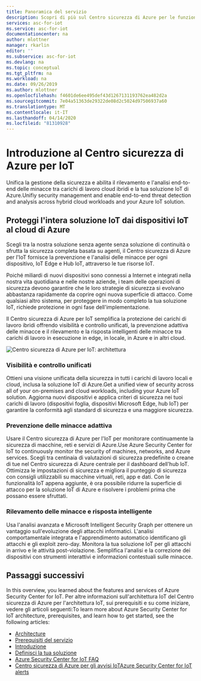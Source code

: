 ```yaml
---
title: Panoramica del servizio
description: Scopri di più sul Centro sicurezza di Azure per le funzionalità e i servizi IoT e scopri come il Centro sicurezza di Azure per IoT offre una sicurezza IoT completa.
services: asc-for-iot
ms.service: asc-for-iot
documentationcenter: na
author: mlottner
manager: rkarlin
editor: ''
ms.subservice: asc-for-iot
ms.devlang: na
ms.topic: conceptual
ms.tgt_pltfrm: na
ms.workload: na
ms.date: 09/26/2019
ms.author: mlottner
ms.openlocfilehash: f4601de6ee495def43d1267131193762ea482d2a
ms.sourcegitcommit: 7e04a51363de29322de08d2c5024d97506937a60
ms.translationtype: MT
ms.contentlocale: it-IT
ms.lasthandoff: 04/14/2020
ms.locfileid: "81310928"
---
```

# <a name="introducing-azure-security-center-for-iot"></a>Introduzione al Centro sicurezza di Azure per IoT

Unifica la gestione della sicurezza e abilita il rilevamento e l'analisi end-to-end delle minacce tra carichi di lavoro cloud ibridi e la tua soluzione IoT di Azure.Unifiy security management and enable end-to-end threat detection and analysis across hybrid cloud workloads and your Azure IoT solution.

## <a name="secure-your-entire-iot-solution-from-iot-devices-to-azure-cloud"></a>Proteggi l'intera soluzione IoT dai dispositivi IoT al cloud di Azure

Scegli tra la nostra soluzione senza agente senza soluzione di continuità o sfrutta la sicurezza completa basata su agenti, il Centro sicurezza di Azure per l'IoT fornisce la prevenzione e l'analisi delle minacce per ogni dispositivo, IoT Edge e Hub IoT, attraverso le tue risorse IoT.

Poiché miliardi di nuovi dispositivi sono connessi a Internet e integrati nella nostra vita quotidiana e nelle nostre aziende, i team delle operazioni di sicurezza devono garantire che le loro strategie di sicurezza si evolvano abbastanza rapidamente da coprire ogni nuova superficie di attacco. Come qualsiasi altro sistema, per proteggere in modo completo la tua soluzione IoT, richiede protezione in ogni fase dell'implementazione.

Il Centro sicurezza di Azure per IoT semplifica la protezione dei carichi di lavoro ibridi offrendo visibilità e controllo unificati, la prevenzione adattiva delle minacce e il rilevamento e la risposta intelligenti delle minacce tra carichi di lavoro in esecuzione in edge, in locale, in Azure e in altri cloud.

![Centro sicurezza di Azure per IoT: architettura](./media/architecture/azure-iot-security-architecture.png)

### <a name="unified-visibility-and-control"></a>Visibilità e controllo unificati

Ottieni una visione unificata della sicurezza in tutti i carichi di lavoro locali e cloud, inclusa la soluzione IoT di Azure.Get a unified view of security across all of your on-premises and cloud workloads, including your Azure IoT solution. Aggiorna nuovi dispositivi e applica criteri di sicurezza nei tuoi carichi di lavoro (dispositivi foglia, dispositivi Microsoft Edge, hub IoT) per garantire la conformità agli standard di sicurezza e una maggiore sicurezza.

### <a name="adaptive-threat-prevention"></a>Prevenzione delle minacce adattiva

Usare il Centro sicurezza di Azure per l'IoT per monitorare continuamente la sicurezza di macchine, reti e servizi di Azure.Use Azure Security Center for IoT to continuously monitor the security of machines, networks, and Azure services. Scegli tra centinaia di valutazioni di sicurezza predefinite o creane di tue nel Centro sicurezza di Azure centrale per il dashboard dell'hub IoT. Ottimizza le impostazioni di sicurezza e migliora il punteggio di sicurezza con consigli utilizzabili su macchine virtuali, reti, app e dati. Con le funzionalità IoT appena aggiunte, è ora possibile ridurre la superficie di attacco per la soluzione IoT di Azure e risolvere i problemi prima che possano essere sfruttati.

### <a name="intelligent-threat-detection-and-response"></a>Rilevamento delle minacce e risposta intelligente

Usa l'analisi avanzata e Microsoft Intelligent Security Graph per ottenere un vantaggio sull'evoluzione degli attacchi informatici. L'analisi comportamentale integrata e l'apprendimento automatico identificano gli attacchi e gli exploit zero-day. Monitora la tua soluzione IoT per gli attacchi in arrivo e le attività post-violazione. Semplifica l'analisi e la correzione dei dispositivi con strumenti interattivi e informazioni contestuali sulle minacce.

## <a name="next-steps"></a>Passaggi successivi

In this overview, you learned about the features and services of Azure Security Center for IoT. Per altre informazioni sull'architettura IoT del Centro sicurezza di Azure per l'architettura IoT, sui prerequisiti e su come iniziare, vedere gli articoli seguenti:To learn more about Azure Security Center for IoT architecture, prerequisites, and learn how to get started, see the following articles:

- [Architecture](architecture.md)
- [Prerequisiti del servizio](service-prerequisites.md)
- [Introduzione](getting-started.md)
- [Definisci la tua soluzione](quickstart-configure-your-solution.md)
- [Azure Security Center for IoT FAQ](resources-frequently-asked-questions.md)
- [Centro sicurezza di Azure per gli avvisi IoTAzure Security Center for IoT alerts](concept-security-alerts.md)

